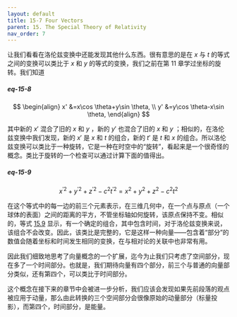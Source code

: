 ```yaml
---
layout: default
title: 15-7 Four Vectors
parent: 15. The Special Theory of Relativity
nav_order: 7
---
```

让我们看看在洛伦兹变换中还能发现其他什么东西。很有意思的是在 $x$ 与 $t$ 的等式之间的变换可以类比于 $x$ 和 $y$ 的等式的变换，我们之前在第 11 章学过坐标的旋转。我们知道

##### eq-15-8

$$
\begin{align}
x' &=x\cos \theta+y\sin \theta, \\
y' &=y\cos \theta-x\sin \theta,
\end{align}
$$

其中新的 $x'$ 混合了旧的 $x$ 和 $y$ ，新的 $y'$ 也混合了旧的 $x$ 和 $y$ ；相似的，在洛伦兹变换中我们发现，新的 $x'$ 是 $x$ 和 $t$ 的组合，新的 $t'$ 是 $t$ 和 $x$ 的组合。所以洛伦兹变换可以类比于一种旋转，它是一种在时空中的“旋转”，看起来是一个很奇怪的概念。类比于旋转的一个检查可以通过计算下面的值得出。

##### eq-15-9

$$x^{'2}+y^{'2}+z^{'2}-c^2t^{'2}=x^2+y^2+z^2-c^2t^2$$

在这个等式中的每一边的前三个元素表示，在三维几何中，在一个点与原点（一个球体的表面）之间的距离的平方，不管坐标轴如何旋转，该原点保持不变。相似的，等式 [15.9]({{"/volume-1/15-the-special-theory-of-relativity/15-7-four-vectors.html#eq-15-9"|relative_url}}) 显示，有一个确定的组合，其中包含时间，对于洛伦兹变换来说，该组合不会改变。因此，该类比是完整的，它是这样一种向量——包含着“部分”的数值会随着坐标和时间发生相同的变换，在与相对论的关联中也非常有用。

因此我们细致地思考了向量概念的一个扩展，迄今为止我们只考虑了空间部分，现在多了一个时间部分。也就是，我们期待向量有四个部分，前三个与普通的向量部分类似，还有第四个，可以类比于时间部分。

这个概念在接下来的章节中会被进一步分析，我们应该会发现如果先前段落的观点被应用于动量，那么由此转换的三个空间部分会很像原始的动量部分（标量投影），而第四个，时间部分，是能量。
